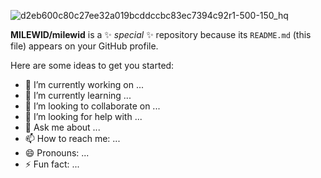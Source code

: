 ![d2eb600c80c27ee32a019bcddccbc83ec7394c92r1-500-150_hq](https://user-images.githubusercontent.com/62625293/186056026-426dbc7a-8b39-4955-a476-7db12fa4901c.gif)

**MILEWID/milewid** is a ✨ _special_ ✨ repository because its `README.md` (this file) appears on your GitHub profile.

Here are some ideas to get you started:

- 🔭 I’m currently working on ...
- 🌱 I’m currently learning ...
- 👯 I’m looking to collaborate on ...
- 🤔 I’m looking for help with ...
- 💬 Ask me about ...
- 📫 How to reach me: ...
- 😄 Pronouns: ...
- ⚡ Fun fact: ...
